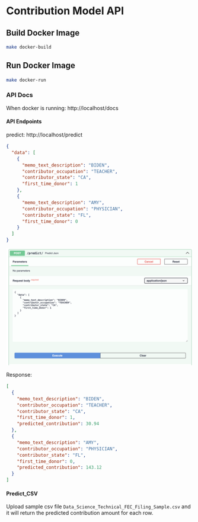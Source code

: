 # Contribution Model API



## Build Docker Image

```bash
make docker-build 
```


## Run Docker Image

```bash
make docker-run
```



### API Docs

When docker is running: http://localhost/docs


#### API Endpoints

predict: http://localhost/predict

```json
{
  "data": [
    {
      "memo_text_description": "BIDEN",
      "contributor_occupation": "TEACHER",
      "contributor_state": "CA",
      "first_time_donor": 1
    },
    {
      "memo_text_description": "AMY",
      "contributor_occupation": "PHYSICIAN",
      "contributor_state": "FL",
      "first_time_donor": 0
    }
  ]
}
```

![API Request](https://github.com/papagorgio23/segmentation_api/blob/main/img/predict_api_1.png)




Response:

```json
[
  {
    "memo_text_description": "BIDEN",
    "contributor_occupation": "TEACHER",
    "contributor_state": "CA",
    "first_time_donor": 1,
    "predicted_contribution": 30.94
  },
  {
    "memo_text_description": "AMY",
    "contributor_occupation": "PHYSICIAN",
    "contributor_state": "FL",
    "first_time_donor": 0,
    "predicted_contribution": 143.12
  }
]
```


#### Predict_CSV

Upload sample csv file `Data_Science_Technical_FEC_Filing_Sample.csv` and it will return the predicted contribution amount for each row.
